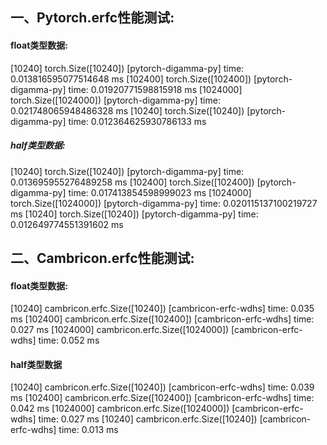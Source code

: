 ## 一、Pytorch.erfc性能测试:

#### float类型数据:

[10240] torch.Size([10240])
[pytorch-digamma-py] time: 0.013816595077514648 ms
[102400] torch.Size([102400])
[pytorch-digamma-py] time: 0.01920771598815918 ms
[1024000] torch.Size([1024000])
[pytorch-digamma-py] time: 0.021748065948486328 ms
[10240] torch.Size([10240])
[pytorch-digamma-py] time: 0.012364625930786133 ms

##### half类型数据:
[10240] torch.Size([10240])
[pytorch-digamma-py] time: 0.013695955276489258 ms
[102400] torch.Size([102400])
[pytorch-digamma-py] time: 0.017413854598999023 ms
[1024000] torch.Size([1024000])
[pytorch-digamma-py] time: 0.020115137100219727 ms
[10240] torch.Size([10240])
[pytorch-digamma-py] time: 0.012649774551391602 ms


## 二、Cambricon.erfc性能测试:

#### float类型数据:

[10240] cambricon.erfc.Size([10240])
[cambricon-erfc-wdhs] time: 0.035 ms
[102400] cambricon.erfc.Size([102400])
[cambricon-erfc-wdhs] time: 0.027 ms
[1024000] cambricon.erfc.Size([1024000])
[cambricon-erfc-wdhs] time: 0.052 ms

#### half类型数据

[10240] cambricon.erfc.Size([10240])
[cambricon-erfc-wdhs] time: 0.039 ms
[102400] cambricon.erfc.Size([102400])
[cambricon-erfc-wdhs] time: 0.042 ms
[1024000] cambricon.erfc.Size([1024000])
[cambricon-erfc-wdhs] time: 0.027 ms
[10240] cambricon.erfc.Size([10240])
[cambricon-erfc-wdhs] time: 0.013 ms


